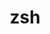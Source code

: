 ---
title: "zsh"
layout: cache
categories: [package, v0.18.1]
meta: {"versions": ["5.8"], "compilers": ["gcc@=7.5.0"], "oss": ["ubuntu18.04"], "platforms": ["linux"], "targets": ["x86_64"], "stacks": ["e4s", "root"], "num_specs": 1, "num_specs_by_stack": {"e4s": 1, "root": 1}}
spec_details: [{"hash": "b2jhuorp4tehmx7477xmhad2uyefwwhq", "compiler": "gcc@=7.5.0", "versions": ["5.8"], "os": "ubuntu18.04", "platform": "linux", "target": "x86_64", "variants": ["+skip-tcsetpgrp-test"], "stacks": ["e4s", "root"], "size": "-", "tarball": "https://binaries.spack.io/v0.18.1/build_cache/linux-ubuntu18.04-x86_64/gcc-7.5.0/zsh-5.8/linux-ubuntu18.04-x86_64-gcc-7.5.0-zsh-5.8-b2jhuorp4tehmx7477xmhad2uyefwwhq.spack"}]
---